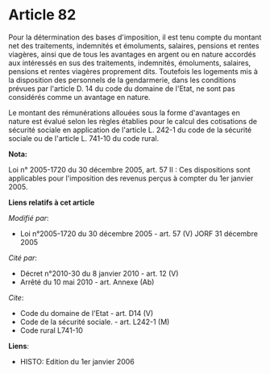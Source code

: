 # Article 82

Pour la détermination des bases d'imposition, il est tenu compte du montant net des traitements, indemnités et émoluments,
salaires, pensions et rentes viagères, ainsi que de tous les avantages en argent ou en nature accordés aux intéressés en sus
des traitements, indemnités, émoluments, salaires, pensions et rentes viagères proprement dits. Toutefois les logements mis à
la disposition des personnels de la gendarmerie, dans les conditions prévues par l'article D. 14 du code du domaine de
l'Etat, ne sont pas considérés comme un avantage en nature.

Le montant des rémunérations allouées sous la forme d'avantages en nature est évalué selon les règles établies pour le calcul
des cotisations de sécurité sociale en application de l'article L. 242-1 du code de la sécurité sociale ou de l'article L.
741-10 du code rural.

**Nota:**

Loi n° 2005-1720 du 30 décembre 2005, art. 57 II : Ces dispositions sont applicables pour l'imposition des revenus perçus à
compter du 1er janvier 2005.

**Liens relatifs à cet article**

_Modifié par_:

  - Loi n°2005-1720 du 30 décembre 2005 - art. 57 (V) JORF 31 décembre 2005

_Cité par_:

  - Décret n°2010-30 du 8 janvier 2010 - art. 12 (V)
  - Arrêté du 10 mai 2010 - art. Annexe (Ab)

_Cite_:

  - Code du domaine de l'Etat - art. D14 (V)
  - Code de la sécurité sociale. - art. L242-1 (M)
  - Code rural L741-10

**Liens**:

  - HISTO: Edition du 1er janvier 2006
